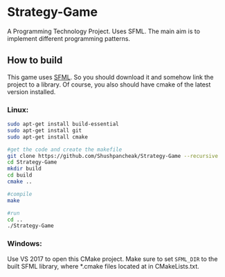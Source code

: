 # Strategy-Game
A Programming Technology Project. Uses SFML. The main aim is to implement different programming patterns.

## How to build
This game uses [SFML](https://www.sfml-dev.org/tutorials/2.5/). So you should download it and somehow link the project to a library. Of course, you also should have cmake of the latest version installed.
### Linux:
```bash
sudo apt-get install build-essential
sudo apt-get install git
sudo apt-get install cmake

#get the code and create the makefile 
git clone https://github.com/Shushpancheak/Strategy-Game --recursive
cd Strategy-Game
mkdir build
cd build
cmake ..

#compile
make

#run
cd ..
./Strategy-Game
```

### Windows:
Use VS 2017 to open this CMake project. Make sure to set `SFML_DIR` to the built SFML library, where *.cmake files located at in CMakeLists.txt.
